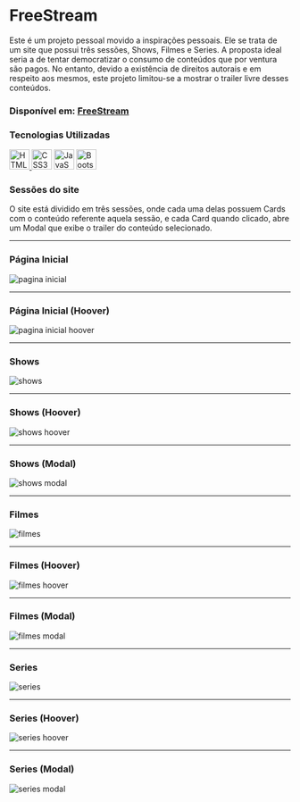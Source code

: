 

#  FreeStream
Este é um projeto pessoal movido a inspirações pessoais. Ele se trata de um site que possui três sessões, Shows, Filmes e Series. A proposta ideal seria a de tentar democratizar o consumo de conteúdos que por ventura são pagos. No entanto, devido a existência de direitos autorais e em respeito aos mesmos, este projeto limitou-se a mostrar o trailer livre desses conteúdos.

### Disponível em: <a href='https://fwalterdias.github.io/FreeStream/' target='_blank'> FreeStream </a>

### Tecnologias Utilizadas
<a href="https://developer.mozilla.org/en-US/docs/Glossary/HTML5" target="_blank" rel="noreferrer">
            <img src="https://raw.githubusercontent.com/danielcranney/readme-generator/main/public/icons/skills/html5-colored.svg" width="36" height="36" alt="HTML5" /> </a>
<a href="https://www.w3.org/TR/CSS/#css" target="_blank" rel="noreferrer">
            <img src="https://raw.githubusercontent.com/danielcranney/readme-generator/main/public/icons/skills/css3-colored.svg" width="36" height="36" alt="CSS3" /></a>
<a href="https://developer.mozilla.org/en-US/docs/Web/JavaScript" target="_blank" rel="noreferrer">
            <img src="https://raw.githubusercontent.com/danielcranney/readme-generator/main/public/icons/skills/javascript-colored.svg" width="36" height="36" alt="JavaScript" /></a>
<a href="https://getbootstrap.com/" target="_blank" rel="noreferrer">
            <img src="https://raw.githubusercontent.com/danielcranney/readme-generator/main/public/icons/skills/bootstrap-colored.svg" width="36" height="36" alt="Bootstrap" /></a>


### Sessões do site
O site está dividido em três sessões, onde cada uma delas possuem Cards com o conteúdo referente aquela sessão, e cada Card quando clicado, abre um Modal que exibe o trailer do conteúdo selecionado.

------------------
### Página Inicial
![pagina inicial](https://github.com/FWalterDias/FwalterDias/assets/100762742/4cbdc897-cfa1-4196-8578-abfadcb71786)


------------------
### Página Inicial (Hoover)
![pagina inicial hoover](https://github.com/FWalterDias/FwalterDias/assets/100762742/f92463d8-18e3-4381-9b40-80fd994b89a2)


------------------
### Shows
![shows](https://github.com/FWalterDias/FwalterDias/assets/100762742/abdb09e1-ba59-4648-b6ce-214f7abd9e8b)


------------------
### Shows (Hoover)
![shows hoover](https://github.com/FWalterDias/FwalterDias/assets/100762742/4f7bc1ba-7be9-48ad-a915-4cc449b59a0c)


------------------
### Shows (Modal)
![shows modal](https://github.com/FWalterDias/FwalterDias/assets/100762742/341165c8-066a-478a-9449-5fc7f369dec9)


------------------
### Filmes
![filmes](https://github.com/FWalterDias/FwalterDias/assets/100762742/fa73662b-6810-438c-abe1-0d50beaf78e8)


------------------
### Filmes (Hoover)
![filmes hoover](https://github.com/FWalterDias/FwalterDias/assets/100762742/f2b01594-b3bf-4195-a7b3-81851b517282)


------------------
### Filmes (Modal)
![filmes modal](https://github.com/FWalterDias/FwalterDias/assets/100762742/ba9d1f7d-5a52-4c32-ab0b-98f8030fa0a2)


------------------
### Series
![series](https://github.com/FWalterDias/FwalterDias/assets/100762742/5ae11d04-a3c0-4e49-a472-f03622509919)


------------------
### Series (Hoover)
![series hoover](https://github.com/FWalterDias/FwalterDias/assets/100762742/247d6803-ed46-49b5-b35b-8dae2b862959)


------------------
### Series (Modal)
![series modal](https://github.com/FWalterDias/FwalterDias/assets/100762742/dade850c-8ddb-406e-b0e5-c86d2e3778c4)
